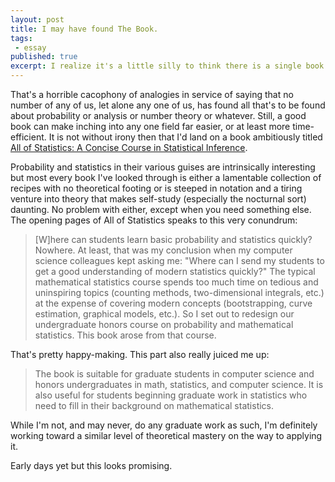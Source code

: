 ```yaml
---
layout: post
title: I may have found The Book.
tags:
 - essay
published: true
excerpt: I realize it's a little silly to think there is a single book or source regardless of medium that will settle my mathematical ills. Depending on the scale chosen, that settlement will require one, a few, all, or all possible books, nevermind that the field will certainly outstrip any possible number of published summaries. Mathematics as a collection of fields is verdant. It grows. Within it, probablity and statistics--which many may consider largely exhausted--continue to adapt and find new soil in which to take root.
---
```

That's a horrible cacophony of analogies in service of saying that no number of any of us, let alone any one of us, has found all that's to be found about probability or analysis or number theory or whatever. Still, a good book can make inching into any one field far easier, or at least more time-efficient. It is not without irony then that I'd land on a book ambitiously titled [All of Statistics: A Concise Course in Statistical Inference](http://www.amazon.com/All-Statistics-Statistical-Inference-Springer/dp/0387402721 "All of Statistics: A Concise Course in Statistical Inference").

Probability and statistics in their various guises are intrinsically interesting but most every book I've looked through is either a lamentable collection of recipes with no theoretical footing or is steeped in notation and a tiring venture into theory that makes self-study (especially the nocturnal sort) daunting. No problem with either, except when you need something else. The opening pages of All of Statistics speaks to this very conundrum:

>[W]here can students learn basic probability and statistics quickly? Nowhere. At least, that was my conclusion when my computer science colleagues kept asking me: "Where can I send my students to get a good understanding of modern statistics quickly?" The typical mathematical statistics course spends too much time on tedious and uninspiring topics (counting methods, two-dimensional integrals, etc.) at the expense of covering modern concepts (bootstrapping, curve estimation, graphical models, etc.). So I set out to redesign our undergraduate honors course on probability and mathematical statistics. This book arose from that course.

That's pretty happy-making. This part also really juiced me up:

>The book is suitable for graduate students in computer science and honors undergraduates in math, statistics, and computer science. It is also useful for students beginning graduate work in statistics who need to fill in their background on mathematical statistics.

While I'm not, and may never, do any graduate work as such, I'm definitely working toward a similar level of theoretical mastery on the way to applying it.

Early days yet but this looks promising.
